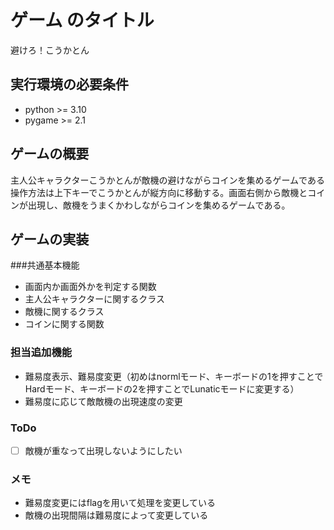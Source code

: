 # ゲーム のタイトル
避けろ！こうかとん

## 実行環境の必要条件
* python >= 3.10
* pygame >= 2.1

## ゲームの概要
主人公キャラクターこうかとんが敵機の避けながらコインを集めるゲームである
操作方法は上下キーでこうかとんが縦方向に移動する。画面右側から敵機とコインが出現し、敵機をうまくかわしながらコインを集めるゲームである。

## ゲームの実装
###共通基本機能
* 画面内か画面外かを判定する関数
* 主人公キャラクターに関するクラス
* 敵機に関するクラス
* コインに関する関数
### 担当追加機能
* 難易度表示、難易度変更（初めはnormlモード、キーボードの1を押すことでHardモード、キーボードの2を押すことでLunaticモードに変更する）
* 難易度に応じて敵敵機の出現速度の変更
### ToDo
- [ ] 敵機が重なって出現しないようにしたい
### メモ
* 難易度変更にはflagを用いて処理を変更している
* 敵機の出現間隔は難易度によって変更している
